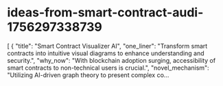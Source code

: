 # ideas-from-smart-contract-audi-1756297338739
[ { "title": "Smart Contract Visualizer AI", "one_liner": "Transform smart contracts into intuitive visual diagrams to enhance understanding and security.", "why_now": "With blockchain adoption surging, accessibility of smart contracts to non-technical users is crucial.", "novel_mechanism": "Utilizing AI-driven graph theory to present complex co...
